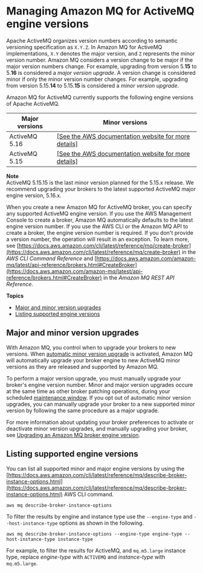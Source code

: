 # Managing Amazon MQ for ActiveMQ engine versions<a name="activemq-version-management"></a>

 Apache ActiveMQ organizes version numbers according to semantic versioning specification as `X.Y.Z`\. In Amazon MQ for ActiveMQ implementations, `X.Y` denotes the major version, and `Z` represents the minor version number\. Amazon MQ considers a version change to be major if the major version numbers change\. For example, upgrading from version 5\.**15** to 5\.**16** is considered a *major version upgrade*\. A version change is considered minor if only the minor version number changes\. For example, upgrading from version 5\.15\.**14** to 5\.15\.**15** is considered a *minor version upgrade*\. 

 Amazon MQ for ActiveMQ currently supports the following engine versions of Apache ActiveMQ\. 


| Major versions | Minor versions | 
| --- | --- | 
| ActiveMQ 5\.16 |  [\[See the AWS documentation website for more details\]](http://docs.aws.amazon.com/amazon-mq/latest/developer-guide/activemq-version-management.html)  | 
| ActiveMQ 5\.15 |  [\[See the AWS documentation website for more details\]](http://docs.aws.amazon.com/amazon-mq/latest/developer-guide/activemq-version-management.html)  | 

**Note**  
 ActiveMQ 5\.15\.15 is the last minor version planned for the 5\.15\.x release\. We recommend upgrading your brokers to the latest supported ActiveMQ major engine version, 5\.16\.x\. 

 When you create a new Amazon MQ for ActiveMQ broker, you can specify any supported ActiveMQ engine version\. If you use the AWS Management Console to create a broker, Amazon MQ automatically defaults to the latest engine version number\. If you use the AWS CLI or the Amazon MQ API to create a broker, the engine version number is required\. If you don't provide a version number, the operation will result in an exception\. To learn more, see [https://docs.aws.amazon.com/cli/latest/reference/mq/create-broker](https://docs.aws.amazon.com/cli/latest/reference/mq/create-broker) in the *AWS CLI Command Reference* and [https://docs.aws.amazon.com/amazon-mq/latest/api-reference/brokers.html#CreateBroker](https://docs.aws.amazon.com/amazon-mq/latest/api-reference/brokers.html#CreateBroker) in the *Amazon MQ REST API Reference*\. 

**Topics**
+ [Major and minor version upgrades](#activemq-version-management-upgrading)
+ [Listing supported engine versions](#activemq-version-management-listing-versions)

## Major and minor version upgrades<a name="activemq-version-management-upgrading"></a>

 With Amazon MQ, you control when to upgrade your brokers to new versions\. When [ automatic minor version upgrade](https://docs.aws.amazon.com/amazon-mq/latest/api-reference/brokers-broker-id.html#brokers-broker-id-prop-updatebrokerinput-autominorversionupgrade) is activated, Amazon MQ will automatically upgrade your broker engine to new ActiveMQ minor versions as they are released and supported by Amazon MQ\. 

 To perform a major version upgrade, you must manually upgrade your broker's engine version number\. Minor and major version upgrades occure at the same time as other broker patching operations, during your scheduled [maintenance window](maintaining-brokers.md)\. If you opt out of automatic minor version upgrades, you can manually upgrade your broker to a new supported minor version by following the same procedure as a major upgrade\. 

 For more information about updating your broker preferences to activate or deactivate minor version upgrades, and manually upgrading your broker, see [Upgrading an Amazon MQ broker engine version](upgrading-brokers.md)\. 

## Listing supported engine versions<a name="activemq-version-management-listing-versions"></a>

 You can list all supported minor and major engine versions by using the [https://docs.aws.amazon.com/cli/latest/reference/mq/describe-broker-instance-options.html](https://docs.aws.amazon.com/cli/latest/reference/mq/describe-broker-instance-options.html) AWS CLI command\. 

```
aws mq describe-broker-instance-options
```

To filter the results by engine and instance type use the `--engine-type` and `--host-instance-type` options as shown in the following\.

```
aws mq describe-broker-instance-options --engine-type engine-type --host-instance-type instance-type
```

For example, to filter the results for ActiveMQ, and `mq.m5.large` instance type, replace *engine\-type* with `ACTIVEMQ` and *instance\-type* with `mq.m5.large`\.